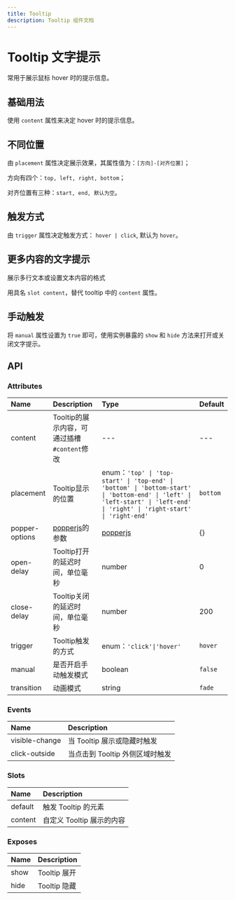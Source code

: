 ```yaml
---
title: Tooltip
description: Tooltip 组件文档
---
```


# Tooltip 文字提示
常用于展示鼠标 hover 时的提示信息。

## 基础用法
使用 `content` 属性来决定 hover 时的提示信息。
<preview path="../demo/Tooltip/Basic.vue" title="基础用法" description="Tooltip基础用法"></preview>

## 不同位置​
由 `placement` 属性决定展示效果，其属性值为：`[方向]-[对齐位置]`；

方向有四个：`top, left, right, bottom`；

对齐位置有三种：`start, end, 默认为空`。
<preview path="../demo/Tooltip/Placement.vue" title="不同位置" description="Tooltip不同位置"></preview>

## 触发方式
由 `trigger` 属性决定触发方式： `hover | click`, 默认为 `hover`。
<preview path="../demo/Tooltip/Trigger.vue" title="触发方式" description="Tooltip触发方式"></preview>

## 更多内容的文字提示​
展示多行文本或设置文本内容的格式

用具名 `slot content`，替代 tooltip 中的 `content` 属性。
<preview path="../demo/Tooltip/Content.vue" title="内容插槽" description="Tooltip内容插槽"></preview>

## 手动触发​
将 `manual` 属性设置为 `true` 即可，使用实例暴露的 `show` 和 `hide` 方法来打开或关闭文字提示。
<preview path="../demo/Tooltip/Manual.vue" title="手动触发" description="Tooltip手动触发"></preview>

## API

### Attributes
|Name|Description|Type|Default|
|:----|:----|:----|:----|
|content|Tooltip的展示内容，可通过插槽`#content`修改|---|---|
|placement|Tooltip显示的位置|enum：`'top' \| 'top-start' \| 'top-end' \| 'bottom' \| 'bottom-start' \| 'bottom-end' \| 'left' \| 'left-start' \| 'left-end' \| 'right' \| 'right-start' \| 'right-end'`|`bottom`|
|popper-options|[popperjs](https://popper.js.org/docs/v2/)的参数|[popperjs](https://popper.js.org/docs/v2/)|{}|
|open-delay|Tooltip打开的延迟时间，单位毫秒|number|0|
|close-delay|Tooltip关闭的延迟时间，单位毫秒|number|200|
|trigger|Tooltip触发的方式| enum：`'click'\|'hover'` | `hover` |
|manual|是否开启手动触发模式|boolean|`false`|
|transition|动画模式|string|`fade`|

### Events
|Name|Description|
|:----|:----|
|visible-change|当 Tooltip 展示或隐藏时触发|
|click-outside|当点击到 Tooltip 外侧区域时触发|

### Slots
|Name|Description|
|:----|:----|
|default|触发 Tooltip 的元素|
|content|自定义 Tooltip 展示的内容|

### Exposes
|Name|Description|
|:----|:----|
|show|Tooltip 展开|
|hide|Tooltip 隐藏|


